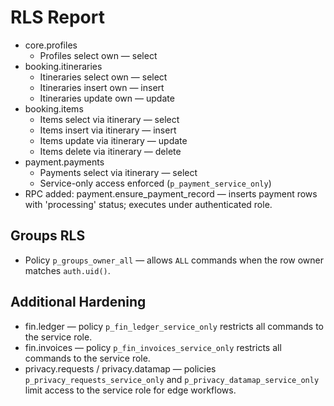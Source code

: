 # RLS Report

- core.profiles
  - Profiles select own — select
- booking.itineraries
  - Itineraries select own — select
  - Itineraries insert own — insert
  - Itineraries update own — update
- booking.items
  - Items select via itinerary — select
  - Items insert via itinerary — insert
  - Items update via itinerary — update
  - Items delete via itinerary — delete
- payment.payments
  - Payments select via itinerary — select
  - Service-only access enforced (`p_payment_service_only`)
- RPC added: payment.ensure_payment_record — inserts payment rows with 'processing' status; executes under authenticated role.

## Groups RLS
- Policy `p_groups_owner_all` — allows `ALL` commands when the row owner matches `auth.uid()`.

## Additional Hardening
- fin.ledger — policy `p_fin_ledger_service_only` restricts all commands to the service role.
- fin.invoices — policy `p_fin_invoices_service_only` restricts all commands to the service role.
- privacy.requests / privacy.datamap — policies `p_privacy_requests_service_only` and `p_privacy_datamap_service_only` limit access to the service role for edge workflows.
